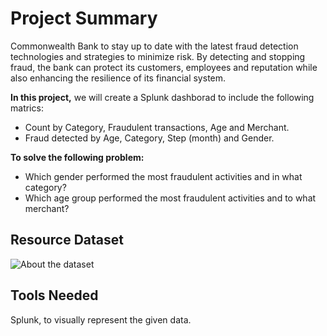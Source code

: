 # Project Summary
Commonwealth Bank to stay up to date with the latest fraud detection technologies and strategies to minimize risk. By detecting and stopping fraud, the bank can protect its customers, employees and reputation while also enhancing the resilience of its financial system.

**In this project,** we will create a Splunk dashborad to include the following matrics:
* Count by Category, Fraudulent transactions, Age and Merchant.
* Fraud detected by Age, Category, Step (month) and Gender.

**To solve the following problem:**
* Which gender performed the most fraudulent activities and in what category?
* Which age group performed the most fraudulent activities and to what merchant?

## Resource Dataset
![About the dataset](https://github.com/user-attachments/assets/bfcd8b4a-e8d0-4afb-aebc-a302377f0c70)

## Tools Needed
Splunk, to visually represent the given data. 
